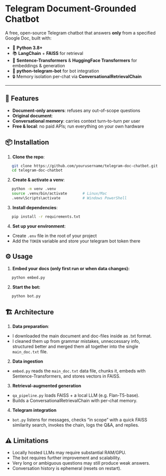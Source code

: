 # Telegram Document-Grounded Chatbot

A free, open-source Telegram chatbot that answers **only** from a specified Google Doc, built with:

- 🐍 **Python 3.8+**
- 📚 **LangChain** + **FAISS** for retrieval
- 🤗 **Sentence-Transformers** & **HuggingFace Transformers** for embeddings & generation
- 📲 **python-telegram-bot** for bot integration
- 🔒 Memory isolation per-chat via **ConversationalRetrievalChain**

---

## 🚀 Features

- **Document-only answers**: refuses any out-of-scope questions
- **Original document**: 
- **Conversational memory**: carries context turn-to-turn per user
- **Free & local**: no paid APIs; run everything on your own hardware

## 📦 Installation

1. **Clone the repo**:
```bash
   git clone https://github.com/yourusername/telegram-doc-chatbot.git
   cd telegram-doc-chatbot
```
2. **Create & activate a venv**:
```bash
   python -m venv .venv
   source .venv/bin/activate       # Linux/Mac  
   .venv\Scripts\activate          # Windows PowerShell
```
3. **Install dependencies**:
```bash
   pip install -r requirements.txt
```
4. **Set up your environment**:
- Create `.env` file in the root of your project
- Add the `TOKEN` variable and store your telegram bot token there

## ⚙️ Usage

1. **Embed your docs (only first run or when data changes):**
```bash
   python embed.py

```
2. **Start the bot:**
```bash
   python bot.py
```

## 🏗 Architecture

1. **Data preparation**:
- I downloaded the main document and doc-files inside as .txt format.
- I cleaned them up from grammar mistakes, unneccessary info, structured better and merged them all together into the single `main_doc.txt` file.
2. **Data ingestion**
- `embed.py` reads the `main_doc.txt` data file, chunks it, embeds with Sentence-Transformers, and stores vectors in FAISS.
3. **Retrieval-augmented generation**
- `qa_pipeline.py` loads FAISS + a local LLM (e.g. Flan-T5-base).
- Builds a ConversationalRetrievalChain with per-chat memory.
4. **Telegram integration**
- `bot.py` listens for messages, checks “in scope” with a quick FAISS similarity search, invokes the chain, logs the Q&A, and replies.

## ⚠️ Limitations
- Locally hosted LLMs may require substantial RAM/GPU.
- The bot requires further improvement and scalability.
- Very long or ambiguous questions may still produce weak answers.
- Conversation history is ephemeral (resets on restart).